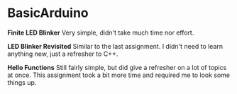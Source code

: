 # BasicArduino

**Finite LED Blinker**
Very simple, didn't take much time nor effort.

**LED Blinker Revisited**
Similar to the last assignment. I didn't need to learn anything new, just a refresher to C++.

**Hello Functions**
Still fairly simple, but did give a refresher on a lot of topics at once. This assignment took a bit more time and required me to look some things up.
